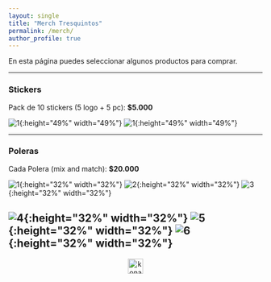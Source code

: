 ```yaml
---
layout: single
title: "Merch Tresquintos"
permalink: /merch/
author_profile: true
---
```


En esta página puedes seleccionar algunos productos para comprar.


---
### Stickers

Pack de 10 stickers (5 logo + 5 pc): **$5.000**

![1](/images/brand/merch/merch_pc3.jpeg){:height="49%" width="49%"} ![1](/images/brand/merch/merch_sticker6.png){:height="49%" width="49%"}


---
### Poleras

Cada Polera (mix and match): **$20.000**

![1](/images/brand/merch/merch_polera1.png){:height="32%" width="32%"} ![2](/images/brand/merch/merch_polera2.png){:height="32%" width="32%"} ![3](/images/brand/merch/merch_polera3.png){:height="32%" width="32%"}

![4](/images/brand/merch/merch_polera4.png){:height="32%" width="32%"} ![5](/images/brand/merch/merch_polera5.png){:height="32%" width="32%"} ![6](/images/brand/merch/merch_polera6.png){:height="32%" width="32%"}
---

<!-- NES -->
<style>
.aligncenter {
    text-align: center;
}
</style>
<p class="aligncenter">
    <img src="/images/nes.png" width="30" height="30" alt="konami" />
</p>
<script src="/js/topsecret.js"></script>


<!-- Favicon -->
<link rel="apple-touch-icon" sizes="180x180" href="/apple-touch-icon.png">
<link rel="icon" type="image/png" sizes="32x32" href="/favicon-32x32.png">
<link rel="icon" type="image/png" sizes="16x16" href="/favicon-16x16.png">
<link rel="manifest" href="/site.webmanifest">
<link rel="mask-icon" href="/safari-pinned-tab.svg" color="#5bbad5">
<meta name="msapplication-TileColor" content="#b91d47">
<meta name="theme-color" content="#ffffff">
